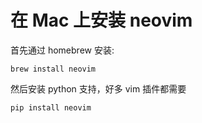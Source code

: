 # 在 Mac 上安装 neovim


<!--
ID: 0a5dc1d3-6868-4d4d-877d-08d5e3957b5b
Status: publish
Date: 2017-06-09T02:42:00
Modified: 2020-05-16T12:05:17
wp_id: 732
-->


首先通过 homebrew 安装:

`brew install neovim`

然后安装 python 支持，好多 vim 插件都需要

`pip install neovim`